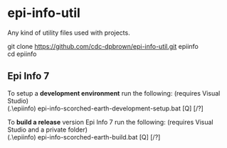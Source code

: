 # epi-info-util  
Any kind of utility files used with projects.  

git clone https://github.com/cdc-dpbrown/epi-info-util.git epiinfo  
cd epiinfo  

## Epi Info 7  
To setup a **development environment** run the following: (requires Visual Studio)  
(.\epiinfo) epi-info-scorched-earth-development-setup.bat [Q] [/?]  

To **build a release** version Epi Info 7 run the following: (requires Visual Studio and a private folder)  
(.\epiinfo) epi-info-scorched-earth-build.bat [Q] [/?]  



